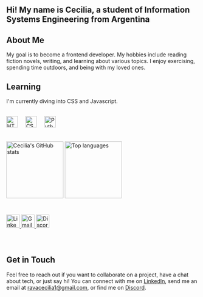 <h2 align="left">Hi! My name is Cecilia, a student of Information Systems Engineering from Argentina</h2>
<h2 align="left">About Me</h2>
<p>My goal is to become a frontend developer. My hobbies include reading fiction novels, writing, and learning about various topics. I enjoy exercising, spending time outdoors, and being with my loved ones.</p>

<h2 align="left">Learning</h2>
<p>I'm currently diving into CSS and Javascript.</p>

<br clear="both">

<div align="left">
  <img src="https://cdn.jsdelivr.net/gh/devicons/devicon/icons/html5/html5-original.svg" height="30" alt="HTML5" />
  <img width="12" />
  <img src="https://cdn.jsdelivr.net/gh/devicons/devicon/icons/css3/css3-original.svg" height="30" alt="CSS3" />
  <img width="12" />
  <img src="https://cdn.jsdelivr.net/gh/devicons/devicon/icons/python/python-original.svg" height="30" alt="Python" />
</div>

<br>
<br>

<div align="left">
  <img src="https://github-readme-stats.vercel.app/api?username=CeciliaRava1&hide_title=false&hide_rank=false&show_icons=true&include_all_commits=true&count_private=true&disable_animations=false&theme=dracula&locale=en&hide_border=false" height="150" alt="Cecilia's GitHub stats" />
  <img src="https://github-readme-stats.vercel.app/api/top-langs?username=CeciliaRava1&locale=en&hide_title=false&layout=compact&card_width=320&langs_count=5&theme=dracula&hide_border=false" height="150" alt="Top languages" />
</div>

###

<br clear="both">

<div align="left">
  <a href="https://www.linkedin.com/in/cecilia-r-127779246/" target="_blank">
    <img src="https://img.shields.io/static/v1?message=LinkedIn&logo=linkedin&label=&color=0077B5&logoColor=white&labelColor=&style=for-the-badge" height="35" alt="LinkedIn" />
  </a>
  <a href="mailto:ravacecilia1@gmail.com" target="_blank">
    <img src="https://img.shields.io/static/v1?message=Gmail&logo=gmail&label=&color=D14836&logoColor=white&labelColor=&style=for-the-badge" height="35" alt="Gmail" />
  </a>
  <a href="https://discord.com/users/lia01046" target="_blank">
    <img src="https://img.shields.io/static/v1?message=Discord&logo=discord&label=&color=7289DA&logoColor=white&labelColor=&style=for-the-badge" height="35" alt="Discord" />
  </a>
</div>

###
<br clear="both">

<h2 align="left">Get in Touch</h2>
<p>Feel free to reach out if you want to collaborate on a project, have a chat about tech, or just say hi! You can connect with me on <a href="https://www.linkedin.com/in/cecilia-r-127779246/" target="_blank">LinkedIn</a>, send me an email at <a href="mailto:ravacecilia1@gmail.com">ravacecilia1@gmail.com</a>, or find me on <a href="https://discord.com/users/lia01046" target="_blank">Discord</a>.</p>

